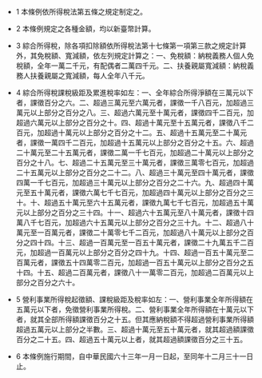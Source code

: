 * 1 本條例依所得稅法第五條之規定制定之。

* 2 本條例規定之各種金額，均以新臺幣計算。

* 3 綜合所得稅，除各項扣除額依所得稅法第十七條第一項第三款之規定計算外，其免稅額、寬減額，依左列規定計算之：一、免稅額：納稅義務人個人免稅額，全年一萬二千元，有配偶者二萬四千元。二、扶養親屬寬減額：納稅義務人扶養親屬之寬減額，每人全年八千元。

* 4 綜合所得稅課稅級距及累進稅率如左：一、全年綜合所得淨額在三萬元以下者，課徵百分之六。二、超過三萬元至六萬元者，課徵一千八百元，加超過三萬元以上部分之百分之八。三、超過六萬元至十萬元者，課徵四千二百元，加超過六萬元以上部分之百分之十。四、超過十萬元至十五萬元者，課徵八千二百元，加超過十萬元以上部分之百分之十二。五、超過十五萬元至二十萬元者，課徵一萬四千二百元，加超過十五萬元以上部分之百分之十五。六、超過二十萬元至二十五萬元者，課徵二萬一千七百元，加超過二十萬元以上部分之百分之十八。七、超過二十五萬元至三十萬元者，課徵三萬零七百元，加超過二十五萬元以上部分之百分之二十二。八、超過三十萬元至四十萬元者，課徵四萬一千七百元，加超過三十萬元以上部分之百分之二十六。九、超過四十萬元至五十萬元者，課徵六萬七千七百元，加超過四十萬元以上部分之百分之三十。十、超過五十萬元至六十五萬元者，課徵九萬七千七百元，加超過五十萬元以上部分之百分之三十四。十一、超過六十五萬元至八十萬元者，課徵十四萬八千七百元，加超過六十五萬元以上部分之百分之三十九。十二、超過八十萬元至一百萬元者，課徵二十萬零七千二百元，加超過八十萬元以上部分之百分之四十四。十三、超過一百萬元至一百五十萬元者，課徵二十九萬五千二百元，加超過一百萬元以上部分之百分之四十九。十四、超過一百五十萬元至二百萬元者，課徵五十四萬零二百元，加超過一百五十萬元以上部分之百分之五十四。十五、超過二百萬元者，課徵八十一萬零二百元，加超過二百萬元以上部分之百分之六十。

* 5 營利事業所得稅起徵額、課稅級距及稅率如左：一、營利事業全年所得額在五萬元以下者，免徵營利事業所得稅。二、營利事業全年所得額在十萬元以下者，就其全部所得額課徵百分之十五。但其應納稅額不得超過營利事業所得額超過五萬元以上部分之半數。三、超過十萬元至五十萬元者，就其超過額課徵百分之二十五。四、超過五十萬元以上者，就其超過額課徵百分之三十五。

* 6 本條例施行期間，自中華民國六十三年一月一日起，至同年十二月三十一日止。

